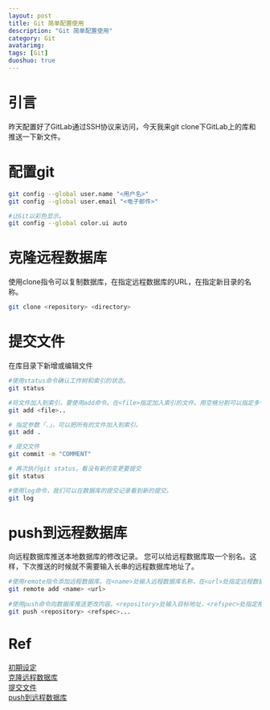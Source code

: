 ```yaml
---
layout: post
title: Git 简单配置使用
description: "Git 简单配置使用"
category: Git
avatarimg:
tags: [Git]
duoshuo: true
---
```


# 引言
昨天配置好了GitLab通过SSH协议来访问，今天我来git clone下GitLab上的库和推送一下新文件。

# 配置git

```bash
git config --global user.name "<用户名>"
git config --global user.email "<电子邮件>"

#让Git以彩色显示。
git config --global color.ui auto
```   

# 克隆远程数据库
使用clone指令可以复制数据库，在<repository>指定远程数据库的URL，在<directory>指定新目录的名称。

```bash
git clone <repository> <directory>
```    

# 提交文件
在库目录下新增或编辑文件

```bash
#使用status命令确认工作树和索引的状态。
git status

#将文件加入到索引，要使用add命令。在<file>指定加入索引的文件。用空格分割可以指定多个文件。
git add <file>..

# 指定参数「.」，可以把所有的文件加入到索引。
git add .

# 提交文件
git commit -m "COMMENT"

# 再次执行git status，看没有新的变更要提交
git status

#使用log命令，我们可以在数据库的提交记录看到新的提交。
git log
```    

# push到远程数据库

向远程数据库推送本地数据库的修改记录。
您可以给远程数据库取一个别名。这样，下次推送的时候就不需要输入长串的远程数据库地址了。

```bash
#使用remote指令添加远程数据库。在<name>处输入远程数据库名称，在<url>处指定远程数据库的URL。
git remote add <name> <url>
 
#使用push命令向数据库推送更改内容。<repository>处输入目标地址，<refspec>处指定推送的分支。
git push <repository> <refspec>...

```    

# Ref
[初期设定](http://backlogtool.com/git-guide/cn/intro/intro2_2.html)  
[克隆远程数据库](http://backlogtool.com/git-guide/cn/intro/intro4_3.html)  
[提交文件](http://backlogtool.com/git-guide/cn/intro/intro2_4.html)  
[push到远程数据库](http://backlogtool.com/git-guide/cn/intro/intro4_2.html)  

